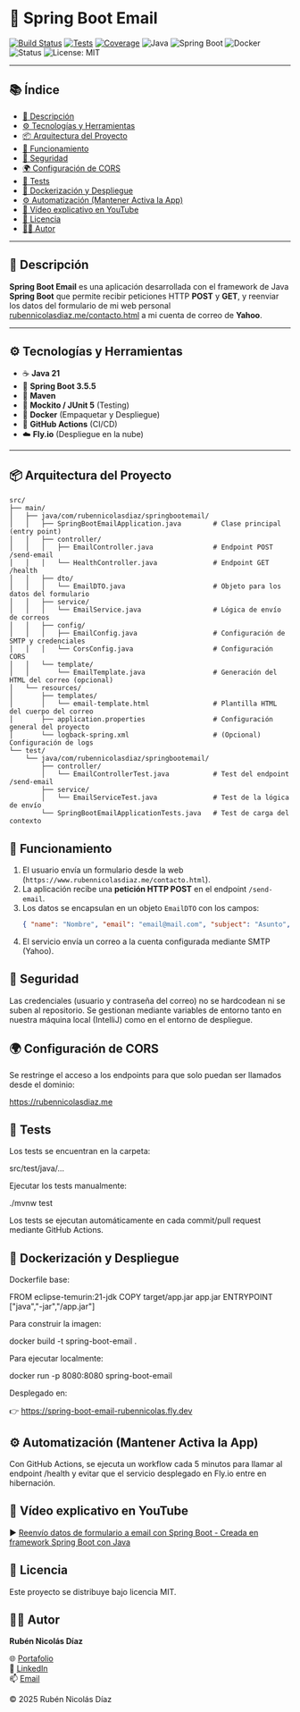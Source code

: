 # 🚀 Spring Boot Email
[![Build Status](https://github.com/rubennicolasdiaz/spring-boot-email/actions/workflows/build.yml/badge.svg?branch=master)](https://github.com/rubennicolasdiaz/spring-boot-email/actions/workflows/build.yml)
[![Tests](https://img.shields.io/github/actions/workflow/status/rubennicolasdiaz/spring-boot-email/tests.yml?label=tests&logo=pytest&logoColor=white)](https://github.com/rubennicolasdiaz/spring-boot-email/actions)
[![Coverage](https://img.shields.io/coverallsCoverage/github/rubennicolasdiaz/spring-boot-email?style=flat-square&logo=coveralls&label=coverage)](https://coveralls.io/github/rubennicolasdiaz/spring-boot-email?branch=master)
![Java](https://img.shields.io/badge/Java-21-blue?logo=openjdk)
![Spring Boot](https://img.shields.io/badge/Spring%20Boot-3.5.5-brightgreen?logo=springboot)
![Docker](https://img.shields.io/badge/Docker-Ready-blue?logo=docker)
![Status](https://img.shields.io/badge/Status-Active-success)
![License: MIT](https://img.shields.io/badge/License-MIT-yellow.svg)

---

## 📚 Índice

- [📖 Descripción](#-descripción)
- [⚙️ Tecnologías y Herramientas](#️-tecnologías-y-herramientas)
- [📦 Arquitectura del Proyecto](#-arquitectura-del-proyecto)
- [🧠 Funcionamiento](#-funcionamiento)
- [🔐 Seguridad](#-seguridad)
- [🌍 Configuración de CORS](#-configuración-de-cors)
- [🧪 Tests](#-tests)
- [🐳 Dockerización y Despliegue](#-dockerización-y-despliegue)
- [⚙️ Automatización (Mantener Activa la App)](#️-automatización-mantener-activa-la-app)
- [🎥 Vídeo explicativo en YouTube](#-vídeo-explicativo-en-youtube)
- [🧾 Licencia](#-licencia)
- [🧑‍💻 Autor](#-autor)

---

## 📖 Descripción

**Spring Boot Email** es una aplicación desarrollada con el framework de Java **Spring Boot** que permite recibir peticiones HTTP **POST** y **GET**, y reenviar los datos del formulario de mi web personal [rubennicolasdiaz.me/contacto.html](https://rubennicolasdiaz.me/contacto.html) a mi cuenta de correo de **Yahoo**.

---

## ⚙️ Tecnologías y Herramientas

- ☕ **Java 21**
- 🌱 **Spring Boot 3.5.5**
- 💾 **Maven**
- 🧪 **Mockito / JUnit 5** (Testing)
- 🐳 **Docker** (Empaquetar y Despliegue)
- 🔧 **GitHub Actions** (CI/CD)
- ☁️ **Fly.io** (Despliegue en la nube)

---

## 📦 Arquitectura del Proyecto

```text
src/
├── main/
│   ├── java/com/rubennicolasdiaz/springbootemail/
│   │   ├── SpringBootEmailApplication.java        # Clase principal (entry point)
│   │   ├── controller/
│   │   │   ├── EmailController.java               # Endpoint POST /send-email
│   │   │   └── HealthController.java              # Endpoint GET /health
│   │   ├── dto/
│   │   │   └── EmailDTO.java                      # Objeto para los datos del formulario
│   │   ├── service/
│   │   │   └── EmailService.java                  # Lógica de envío de correos
│   │   ├── config/
│   │   │   ├── EmailConfig.java                   # Configuración de SMTP y credenciales
│   │   │   └── CorsConfig.java                    # Configuración CORS
│   │   └── template/
│   │       └── EmailTemplate.java                 # Generación del HTML del correo (opcional)
│   └── resources/
│       ├── templates/
│       │   └── email-template.html                # Plantilla HTML del cuerpo del correo
│       ├── application.properties                 # Configuración general del proyecto
│       └── logback-spring.xml                     # (Opcional) Configuración de logs
└── test/
    └── java/com/rubennicolasdiaz/springbootemail/
        ├── controller/
        │   └── EmailControllerTest.java           # Test del endpoint /send-email
        ├── service/
        │   └── EmailServiceTest.java              # Test de la lógica de envío
        └── SpringBootEmailApplicationTests.java   # Test de carga del contexto
```

## 🧠 Funcionamiento

1. El usuario envía un formulario desde la web (`https://www.rubennicolasdiaz.me/contacto.html`).
2. La aplicación recibe una **petición HTTP POST** en el endpoint `/send-email`.
3. Los datos se encapsulan en un objeto `EmailDTO` con los campos:
   ```json
   { "name": "Nombre", "email": "email@mail.com", "subject": "Asunto", "message": "Mensaje" }
   ```
4. El servicio envía un correo a la cuenta configurada mediante SMTP (Yahoo).

## 🔐 Seguridad

Las credenciales (usuario y contraseña del correo) no se hardcodean ni se suben al repositorio.
Se gestionan mediante variables de entorno tanto en nuestra máquina local (IntelliJ) como en el entorno de despliegue.

## 🌍 Configuración de CORS

Se restringe el acceso a los endpoints para que solo puedan ser llamados desde el dominio:

https://rubennicolasdiaz.me

## 🧪 Tests

Los tests se encuentran en la carpeta:

src/test/java/...


Ejecutar los tests manualmente:

./mvnw test


Los tests se ejecutan automáticamente en cada commit/pull request mediante GitHub Actions.

## 🐳 Dockerización y Despliegue

Dockerfile base:

FROM eclipse-temurin:21-jdk
COPY target/app.jar app.jar
ENTRYPOINT ["java","-jar","/app.jar"]


Para construir la imagen:

docker build -t spring-boot-email .


Para ejecutar localmente:

docker run -p 8080:8080 spring-boot-email


Desplegado en:

👉 https://spring-boot-email-rubennicolas.fly.dev

## ⚙️ Automatización (Mantener Activa la App)

Con GitHub Actions, se ejecuta un workflow cada 5 minutos para llamar al endpoint /health y evitar que el servicio desplegado en Fly.io entre en hibernación.

## 🎥 Vídeo explicativo en YouTube
▶️ [Reenvío datos de formulario a email con Spring Boot - Creada en framework Spring Boot con Java](https://www.youtube.com/watch?v=sfBY5qnMnDs)  


## 🧾 Licencia

Este proyecto se distribuye bajo licencia MIT.

## 🧑‍💻 Autor

**Rubén Nicolás Díaz**

🌐 [Portafolio](https://www.rubennicolasdiaz.me)  
💼 [LinkedIn](https://linkedin.com/in/rubennicolasdiaz)  
📫 [Email](mailto:ruben.nicolasdiaz@yahoo.com)

&copy; 2025 Rubén Nicolás Díaz
